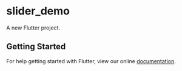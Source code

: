 # slider_demo

A new Flutter project.

## Getting Started

For help getting started with Flutter, view our online
[documentation](https://flutter.io/).
